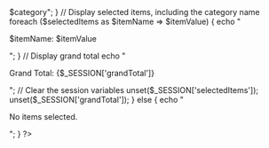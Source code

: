 <?php
// Start session to enable the use of session variables
session_start();

// Initialize an empty array to store selected items
$selectedItems = array();

// Initialize grand total
$grandTotal = 0;

// Check if the form was submitted
if (isset($_POST['order'])) {
    // Check if category is selected
    if (isset($_POST['category'])) {
        $selectedItems['Category'] = $_POST['category'];
        // Store the category name in a variable for later use
        $category = $_POST['category'];
    }
    if (isset($_POST['marksheet'])) {
        $selectedItems['Marksheet'] = $_POST['marksheet'];
        $grandTotal += $_POST['marksheet'];
    }
    if (isset($_POST['passCertificate'])) {
        $selectedItems['Pass Certificate'] = $_POST['passCertificate'];
        $grandTotal += $_POST['passCertificate'];
    }
    if (isset($_POST['paccaCertificate'])) {
        $selectedItems['Pacca Certificate'] = $_POST['paccaCertificate'];
        $grandTotal += $_POST['paccaCertificate'];
    }

    // Store selected items data in a session variable
    $_SESSION['selectedItems'] = $selectedItems;
    $_SESSION['grandTotal'] = $grandTotal;

    // Redirect to the checkout page
    header('Location: test.php');
    exit();
}
?>

<!-- Display selected items on the checkout page -->
<?php
// Check if selected items data is stored in the session
if (isset($_SESSION['selectedItems'])) {
    // Retrieve selected items data from the session
    $selectedItems = $_SESSION['selectedItems'];

    // Print the category name
    if (isset($category)) {
        echo "<h1>$category</h1>";
    }

    // Display selected items, including the category name
    foreach ($selectedItems as $itemName => $itemValue) {
        echo "<p>$itemName: $itemValue</p>";
    }

    // Display grand total
    echo "<p>Grand Total: {$_SESSION['grandTotal']}</p>";

    // Clear the session variables
    unset($_SESSION['selectedItems']);
    unset($_SESSION['grandTotal']);
} else {
    echo "<p>No items selected.</p>";
}
?>
